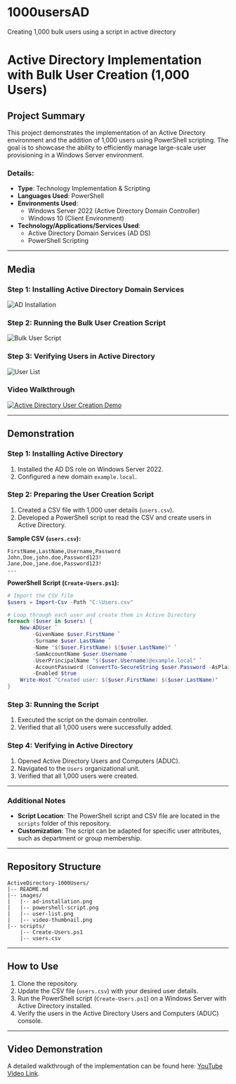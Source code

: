 # 1000usersAD
Creating 1,000 bulk users using a script in active directory
# Active Directory Implementation with Bulk User Creation (1,000 Users)

## Project Summary

This project demonstrates the implementation of an Active Directory environment and the addition of 1,000 users using PowerShell scripting. The goal is to showcase the ability to efficiently manage large-scale user provisioning in a Windows Server environment.

### Details:
- **Type**: Technology Implementation & Scripting
- **Languages Used**: PowerShell
- **Environments Used**: 
  - Windows Server 2022 (Active Directory Domain Controller)
  - Windows 10 (Client Environment)
- **Technology/Applications/Services Used**: 
  - Active Directory Domain Services (AD DS)
  - PowerShell Scripting

---

## Media

### Step 1: Installing Active Directory Domain Services
![AD Installation](images/ad-installation.png)

### Step 2: Running the Bulk User Creation Script
![Bulk User Script](images/powershell-script.png)

### Step 3: Verifying Users in Active Directory
![User List](images/user-list.png)

### Video Walkthrough
[![Active Directory User Creation Demo](images/video-thumbnail.png)](https://youtu.be/examplelink)

---

## Demonstration

### Step 1: Installing Active Directory
1. Installed the AD DS role on Windows Server 2022.
2. Configured a new domain `example.local`.

### Step 2: Preparing the User Creation Script
1. Created a CSV file with 1,000 user details (`users.csv`).
2. Developed a PowerShell script to read the CSV and create users in Active Directory.

**Sample CSV (`users.csv`):**
```csv
FirstName,LastName,Username,Password
John,Doe,john.doe,Password123!
Jane,Doe,jane.doe,Password123!
...
```

**PowerShell Script (`Create-Users.ps1`):**
```powershell
# Import the CSV file
$users = Import-Csv -Path "C:\Users.csv"

# Loop through each user and create them in Active Directory
foreach ($user in $users) {
    New-ADUser `
        -GivenName $user.FirstName `
        -Surname $user.LastName `
        -Name "$($user.FirstName) $($user.LastName)" `
        -SamAccountName $user.Username `
        -UserPrincipalName "$($user.Username)@example.local" `
        -AccountPassword (ConvertTo-SecureString $user.Password -AsPlainText -Force) `
        -Enabled $true
    Write-Host "Created user: $($user.FirstName) $($user.LastName)"
}
```

### Step 3: Running the Script
1. Executed the script on the domain controller.
2. Verified that all 1,000 users were successfully added.

### Step 4: Verifying in Active Directory
1. Opened Active Directory Users and Computers (ADUC).
2. Navigated to the `Users` organizational unit.
3. Verified that all 1,000 users were created.

---

### Additional Notes
- **Script Location**: The PowerShell script and CSV file are located in the `scripts` folder of this repository.
- **Customization**: The script can be adapted for specific user attributes, such as department or group membership.

---

## Repository Structure

```
ActiveDirectory-1000Users/
|-- README.md
|-- images/
|   |-- ad-installation.png
|   |-- powershell-script.png
|   |-- user-list.png
|   |-- video-thumbnail.png
|-- scripts/
    |-- Create-Users.ps1
    |-- users.csv
```

---

## How to Use
1. Clone the repository.
2. Update the CSV file (`users.csv`) with your desired user details.
3. Run the PowerShell script (`Create-Users.ps1`) on a Windows Server with Active Directory installed.
4. Verify the users in the Active Directory Users and Computers (ADUC) console.

---

## Video Demonstration
A detailed walkthrough of the implementation can be found here: [YouTube Video Link](https://youtu.be/examplelink).
